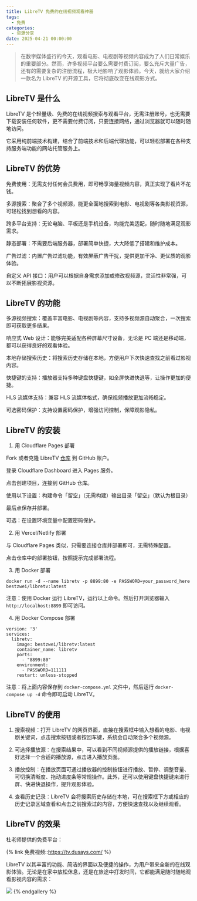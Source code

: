```yaml
---
title: LibreTV 免费的在线视频观看神器
tags:
  - 免费
categories:
  - 资源分享
date: 2025-04-21 00:00:00
---
```


> 在数字媒体盛行的今天，观看电影、电视剧等视频内容成为了人们日常娱乐的重要部分。然而，许多视频平台要么需要付费订阅，要么充斥大量广告，还有的需要复杂的注册流程，极大地影响了观影体验。今天，就给大家介绍一款名为 LibreTV 的开源工具，它将彻底改变在线观影方式。

<!-- more -->

## LibreTV 是什么

LibreTV 是个轻量级、免费的在线视频搜索与观看平台，无需注册账号，也无需要下载安装任何软件，更不需要付费订阅，只要连接网络，通过浏览器就可以随时随地访问。

它采用纯前端技术构建，结合了前端技术和后端代理功能，可以轻松部署在各种支持服务端功能的网站托管服务上。

## LibreTV 的优势

免费使用：无需支付任何会员费用，即可畅享海量视频内容，真正实现了看片不花钱。

多源搜索：聚合了多个视频源，能更全面地搜索到电影、电视剧等各类影视资源，可轻松找到想看的内容。

跨多平台支持：无论电脑、平板还是手机设备，均能完美适配，随时随地满足观影需求。

静态部署：不需要后端服务器，部署简单快捷，大大降低了搭建和维护成本。

广告过滤：内置广告过滤功能，有效屏蔽广告干扰，提供更加干净、更优质的观影体验。

自定义 API 接口：用户可以根据自身需求添加或修改视频源，灵活性非常强，可以不断拓展影视资源。

## LibreTV 的功能

多源视频搜索：覆盖丰富电影、电视剧等内容，支持多视频源自动聚合，一次搜索即可获取更多结果。

响应式 Web 设计：能够完美适配各种屏幕尺寸设备，无论是 PC 端还是移动端，都可以获得良好的观看体验。

本地存储搜索历史：将搜索历史存储在本地，方便用户下次快速查找之前看过影视内容。

快捷键的支持：播放器支持多种键盘快捷键，如全屏快进快退等，让操作更加的便捷。

HLS 流媒体支持：兼容 HLS 流媒体格式，确保视频播放更加流畅稳定。

可选密码保护：支持设置密码保护，增强访问控制，保障观影隐私。

## LibreTV 的安装

1. 用 Cloudflare Pages 部署

Fork 或者克隆 LibreTV [仓库](https://github.com/LibreSpark/LibreTV) 到 GitHub 账户。

登录 Cloudflare Dashboard 进入 Pages 服务。

点击创建项目，连接到 GitHub 仓库。

使用以下设置：构建命令「留空」（无需构建）输出目录「留空」（默认为根目录）

最后点保存并部署。

可选：在设置环境变量中配置密码保护。

2. 用 Vercel/Netlify 部署

与 Cloudflare Pages 类似，只需要连接仓库并部署即可，无需特殊配置。

点击仓库中的部署按钮，按照提示完成部署流程。

3. 用 Docker 部署

```
docker run -d --name libretv -p 8899:80 -e PASSWORD=your_password_here bestzwei/libretv:latest
```

注意：使用 Docker 运行 LibreTV，运行以上命令。然后打开浏览器输入 `http://localhost:8899` 即可访问。

4. 用 Docker Compose 部署

```
version: '3'
services:
  libretv:
    image: bestzwei/libretv:latest
    container_name: libretv
    ports:
      - "8899:80"
    environment:
      - PASSWORD=111111
    restart: unless-stopped
```

注意：将上面内容保存到 `docker-compose.yml` 文件中，然后运行 `docker-compose up -d` 命令即可启动 LibreTV。

## LibreTV 的使用

1. 搜索视频：打开 LibreTV 的网页界面，直接在搜索框中输入想看的电影、电视剧关键词，点击搜索按钮或者按回车键，系统会自动聚合多个视频源。

2. 可选择播放源：在搜索结果中，可以看到不同视频源提供的播放链接，根据喜好选择一个合适的播放源，点击进入播放页面。

3. 播放控制：在播放页面可通过播放器的控制按钮进行播放、暂停、调整音量、可切换清晰度、拖动进度条等常规操作。此外，还可以使用键盘快捷键来进行屏、快进快退操作，提升观影体验。

4. 查看历史记录：LibreTV 会将搜索历史存储在本地，可在搜索框下方或相应的历史记录区域查看和点击之前搜索过的内容，方便快速查找以及继续观看。

## LibreTV 的效果

杜老师提供的免费平台：

{% link 免费视频::https://tv.dusays.com/ %}

LibreTV 以其丰富的功能、简洁的界面以及便捷的操作，为用户带来全新的在线观影体验。无论是在家中放松休息，还是在旅途中打发时间，它都能满足随时随地观看影视内容的需求：

![](https://cdn.dusays.com/2025/04/821-1.jpg)
{% endgallery %}